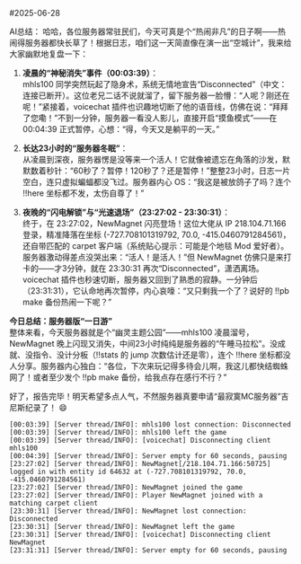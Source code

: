 #2025-06-28

AI总结：
哈哈，各位服务器常驻民们，今天可真是个“热闹非凡”的日子啊——热闹得服务器都快长草了！根据日志，咱们这一天简直像在演一出“空城计”，我来给大家幽默地复盘一下：

1. **凌晨的“神秘消失”事件（00:03:39）**：  
   mhls100 同学突然玩起了隐身术，系统无情地宣告“Disconnected”（中文：连接已断开）。这位老兄二话不说就溜了，留下服务器一脸懵：“人呢？刚还在呢！”紧接着，voicechat 插件也识趣地切断了他的语音线，仿佛在说：“拜拜了您嘞！”不到一分钟，服务器一看没人影儿，直接开启“摸鱼模式”——在 00:04:39 正式暂停，心想：“得，今天又是躺平的一天。”

2. **长达23小时的“服务器冬眠”**：  
   从凌晨到深夜，服务器愣是没等来一个活人！它就像被遗忘在角落的沙发，默默数着秒针：“60秒了？暂停！120秒了？还是暂停！”整整23小时，日志一片空白，连只虚拟蝙蝠都没飞过。服务器内心 OS：“我这是被放鸽子了吗？连个 !!here 坐标都不发，太伤自尊了！”

3. **夜晚的“闪电解锁”与“光速退场”（23:27:02 - 23:30:31）**：  
   终于，在 23:27:02，NewMagnet 闪亮登场！这位大佬从 IP 218.104.71.166 登录，精准降落在坐标 (-727.708101319792, 70.0, -415.0460791284561)，还自带匹配的 carpet 客户端（系统贴心提示：可能是个地毯 Mod 爱好者）。服务器激动得差点没哭出来：“活人！是活人！”但 NewMagnet 仿佛只是来打卡的——才3分钟，就在 23:30:31 再次“Disconnected”，潇洒离场。voicechat 插件也秒速切断，服务器又回到了熟悉的寂静。一分钟后（23:31:31），它认命地再次暂停，内心哀嚎：“又只剩我一个了？说好的 !!pb make 备份热闹一下呢？”

**今日总结：服务器版“一日游”**  
整体来看，今天服务器就是个“幽灵主题公园”——mhls100 凌晨溜号，NewMagnet 晚上闪现又消失，中间23小时纯纯是服务器的“午睡马拉松”。没成就、没指令、没计分板（!!stats 的 jump 次数估计还是零），连个 !!here 坐标都没人分享。服务器内心独白：“各位，下次来玩记得多待会儿啊，我这儿都快结蜘蛛网了！或者至少发个 !!pb make 备份，给我点存在感行不行？”  

好了，报告完毕！明天希望多点人气，不然服务器真要申请“最寂寞MC服务器”吉尼斯纪录了！ 😄

```
[00:03:39] [Server thread/INFO]: mhls100 lost connection: Disconnected
[00:03:39] [Server thread/INFO]: mhls100 left the game
[00:03:39] [Server thread/INFO]: [voicechat] Disconnecting client mhls100
[00:04:39] [Server thread/INFO]: Server empty for 60 seconds, pausing
[23:27:02] [Server thread/INFO]: NewMagnet[/218.104.71.166:50725] logged in with entity id 64632 at (-727.708101319792, 70.0, -415.0460791284561)
[23:27:02] [Server thread/INFO]: NewMagnet joined the game
[23:27:02] [Server thread/INFO]: Player NewMagnet joined with a matching carpet client
[23:30:31] [Server thread/INFO]: NewMagnet lost connection: Disconnected
[23:30:31] [Server thread/INFO]: NewMagnet left the game
[23:30:31] [Server thread/INFO]: [voicechat] Disconnecting client NewMagnet
[23:31:31] [Server thread/INFO]: Server empty for 60 seconds, pausing
```

